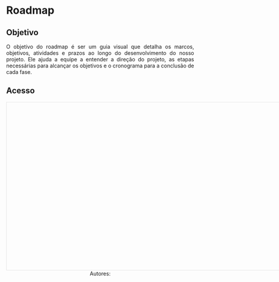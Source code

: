 # **Roadmap**

## **Objetivo**
<p align="justify">O objetivo do roadmap é ser um guia visual que detalha os marcos, objetivos, atividades e prazos ao longo do desenvolvimento do nosso projeto. Ele ajuda a equipe a entender a direção do projeto, as etapas necessárias para alcançar os objetivos e o cronograma para a conclusão de cada fase. </p>

## **Acesso**
<iframe style="border: 1px solid rgba(0, 0, 0, 0.1);" width="800" height="450" src="" allowfullscreen></iframe>

<center>Autores: </center>